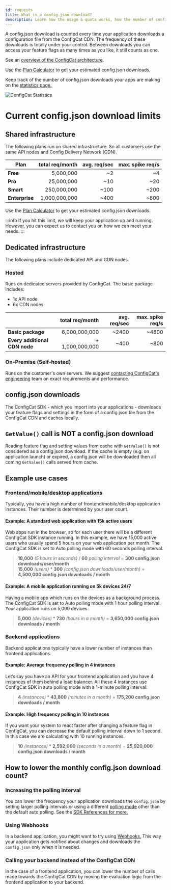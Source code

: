```yaml
---
id: requests
title: What is a config.json download?
description: Learn how the usage & quota works, how the number of config.json downloads is counted and how to lower your monthly usage.
---
```


A config.json download is counted every time your application downloads a configuration file from the ConfigCat
CDN. The frequency of these downloads is totally under your control. Between downloads you can access your feature
flags as many times as you like, it still counts as one.

See an <a href="https://configcat.com/architecture/" target="_blank">overview of the ConfigCat architecture</a>.

Use the  <a href="https://configcat.com/calculator/" target="_blank">Plan Calculator</a> to get your estimated config.json downloads.

Keep track of the number of config.json downloads your apps are making on the <a href="https://app.configcat.com/product/statistics" target="_blank">statistics page.</a> 

![ConfigCat Statistics](/assets/stats.png)


# Current config.json download limits
## Shared infrastructure
The following plans run on shared infrastructure. So all customers use the same API nodes and Config Delivery Network (CDN).

| Plan           | total req/month | avg. req/sec | max. spike req/s |
| -------------- | --------------: | -----------: | ---------------: |
| **Free**       |       5,000,000 |           ~2 |               ~4 |
| **Pro**        |      25,000,000 |          ~10 |              ~20 |
| **Smart**      |     250,000,000 |         ~100 |             ~200 |
| **Enterprise** |   1,000,000,000 |         ~400 |             ~800 |

Use the  <a href="https://configcat.com/calculator/" target="_blank">Plan Calculator</a> to get your estimated config.json downloads.

:::info
If you hit this limit, we will keep your application up and running. However, you can expect us to contact you on how we can meet your needs.
:::

## Dedicated infrastructure
The following plans include dedicated API and CDN nodes.
### Hosted
Runs on dedicated servers provided by ConfigCat.
The basic package includes:
- 1x API node
- 6x CDN nodes

|                               | total req/month | avg. req/sec | max. spike req/s |
| ----------------------------- | --------------: | -----------: | ---------------: |
| **Basic package**             |   6,000,000,000 |        ~2400 |            ~4800 |
| **Every additional CDN node** | + 1,000,000,000 |         ~400 |             ~800 |

### On-Premise (Self-hosted)
Runs on the customer's own servers. We suggest <a href="https://configcat.com/support/" target="_blank">contacting ConfigCat's engineering</a> 
team on exact requirements and performance.

## config.json downloads
The ConfigCat SDK - which you import into your applications - downloads your feature flags and settings in the 
form of a config.json file from the ConfigCat CDN and caches locally.

## `GetValue()` call is NOT a config.json download
Reading feature flag and setting values from cache with `GetValue()` is not considered as a config.json download.
If the cache is empty (e.g: on application launch) or expired, a config.json will be downloaded then all coming `GetValue()`
calls served from cache.

## Example use cases

### Frontend/mobile/desktop applications
Typically, you have a high number of frontend/mobile/desktop application instances. Their number is determined by your user count.

#### Example: A standard web application with 15k active users
Web apps run in the browser, so for each user there will be a different ConfigCat SDK instance running.
In this example, we have 15,000 active users who usually spend 5 hours on your web application per month.
The ConfigCat SDK is set to Auto polling mode with 60 seconds polling interval.

> **18,000** *(5 hours in seconds)* / **60** *polling interval* = **300 config.json downloads/user/month**  
> **15,000** *(users)* * **300** *(config.json downloads/user/month)* = **4,500,000 config.json downloads / month**

#### Example: A mobile application running on 5k devices 24/7
Having a mobile app which runs on the devices as a background process. The ConfigCat SDK is set to Auto polling mode with 1 hour polling interval.  
Your application runs on 5,000 devices.

> **5,000** *(devices)* * **730** *(hours in a month)* = **3,650,000 config.json downloads / month**

### Backend applications
Backend applications typically have a lower number of instances than frontend applications.

#### Example: Average frequency polling in 4 instances
Let’s say you have an API for your frontend application and you have 4 instances of them behind a load balancer. 
All these 4 instances use ConfigCat SDK in auto polling mode with a 1-minute polling interval.

> **4** *(instances)* * **43,800** *(minutes in a month)* = **175,200 config.json downloads / month**

#### Example: High frequency polling in 10 instances
If you want your system to react faster after changing a feature flag in ConfigCat, you can decrease 
the default polling interval down to 1 second. In this case we are calculating with 10 running instances.

> **10** *(instances)* * **2,592,000** *(seconds in a month)* = **25,920,000 config.json downloads / month**

## How to lower the monthly config.json download count?

### Increasing the polling interval
You can lower the frequency your application downloads the `config.json` by setting larger polling intervals or using a different [polling mode](/advanced/caching) other than the default auto polling. See the [SDK References for more.](/sdk-reference/overview)

### Using Webhooks
In a backend application, you might want to try using [Webhooks.](/advanced/notifications-webhooks) This way your application gets notified about changes and downloads the `config.json` only when it is needed.

### Calling your backend instead of the ConfigCat CDN
In the case of a frontend application, you can lower the number of calls made towards the ConfigCat CDN by moving the evaluation logic from the frontend application to your backend.
